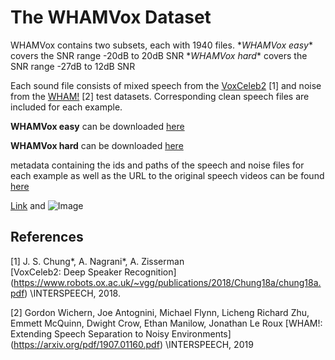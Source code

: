 # The WHAMVox Dataset

WHAMVox contains two subsets, each with 1940 files. 
\**WHAMVox easy** covers the SNR range -20dB to 20dB SNR
\**WHAMVox hard** covers the SNR range -27dB to 12dB SNR

Each sound file consists of mixed speech from the [VoxCeleb2](https://www.robots.ox.ac.uk/~vgg/data/voxceleb/vox2.html) \[1] and noise from the [WHAM!](https://wham.whisper.ai/) \[2] test datasets. Corresponding clean speech files are included for each example.

**WHAMVox easy** can be downloaded [here](https://github.com/yossing-audatic/noisy_speech_test_sets/blob/main/WHAMVox/WHAMVox_easy.zip)

**WHAMVox hard** can be downloaded [here](https://github.com/yossing-audatic/noisy_speech_test_sets/blob/main/WHAMVox/WHAMVox_hard.zip)

metadata containing the ids and paths of the speech and noise files for each example as well as the URL to the original speech videos can be found [here](https://github.com/yossing-audatic/noisy_speech_test_sets/blob/main/WHAMVox/WHAMVox_test.csv)

[Link](url) and ![Image](src)

## References

[1]  J. S. Chung*, A. Nagrani*, A. Zisserman  
\[VoxCeleb2: Deep Speaker Recognition](https://www.robots.ox.ac.uk/~vgg/publications/2018/Chung18a/chung18a.pdf)
\INTERSPEECH, 2018.

[2] Gordon Wichern, Joe Antognini, Michael Flynn, Licheng Richard Zhu, Emmett McQuinn, Dwight Crow, Ethan Manilow, Jonathan Le Roux
\[WHAM!: Extending Speech Separation to Noisy Environments](https://arxiv.org/pdf/1907.01160.pdf)
\INTERSPEECH, 2019
